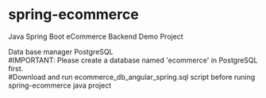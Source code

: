 # spring-ecommerce  
Java Spring Boot eCommerce Backend Demo Project  

Data base manager PostgreSQL  
#IMPORTANT: Please create a database named 'ecommerce' in PostgreSQL first.  
#Download and run ecommerce_db_angular_spring.sql script before runing spring-ecommerce java project  
